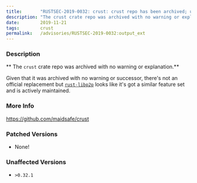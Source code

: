```yaml
---
title:       "RUSTSEC-2019-0032: crust: crust repo has been archived; use libp2p instead"
description: "The crust crate repo was archived with no warning or explanation. Given that it was archived with no warning or successor, theres not an official replacement but rustlibp2phttpsgithub.comlibp2prustlibp2p looks like its got a similar feature set and is actively maintained."
date:        2019-11-21
tags:        crust
permalink:   /advisories/RUSTSEC-2019-0032:output_ext
---
```


### Description

** The `crust` crate repo was archived with no warning or explanation.**

Given that it was archived with no warning or successor, there's not an
official replacement but [`rust-libp2p`](https://github.com/libp2p/rust-libp2p)
looks like it's got a similar feature set and is actively maintained.

### More Info

<https://github.com/maidsafe/crust>

### Patched Versions

- None!


### Unaffected Versions

- `>0.32.1`
